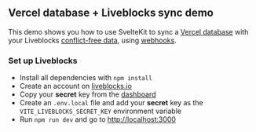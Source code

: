## Vercel database + Liveblocks sync demo

This demo shows you how to use SvelteKit to sync
a [Vercel database](https://vercel.com/blog/vercel-storage#vercel-postgres-complex-data-made-easy) with your
Liveblocks [conflict-free data](https://liveblocks.io/conflict-free-data-types),
using [webhooks](https://liveblocks.io/docs/guides/webhooks).

### Set up Liveblocks

- Install all dependencies with `npm install`
- Create an account on [liveblocks.io](https://liveblocks.io/dashboard)
- Copy your **secret** key from the [dashboard](https://liveblocks.io/dashboard/apikeys)
- Create an `.env.local` file and add your **secret** key as the `VITE_LIVEBLOCKS_SECRET_KEY` environment
  variable
- Run `npm run dev` and go to [http://localhost:3000](http://localhost:3000)
